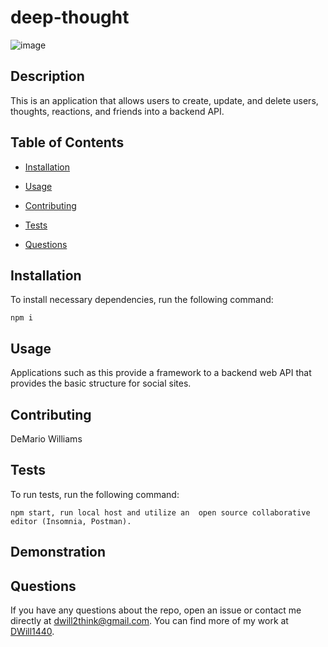 # deep-thought
![image](https://user-images.githubusercontent.com/64138572/94215872-78523800-fea3-11ea-933a-ef08010fb78b.png)


## Description

This is an application that allows users to create, update, and delete users, thoughts, reactions, and friends into a backend API.
## Table of Contents 

* [Installation](#installation)

* [Usage](#usage)

* [Contributing](#contributing)

* [Tests](#tests)

* [Questions](#questions)

## Installation

To install necessary dependencies, run the following command:

```
npm i 
```

## Usage

Applications such as this provide a framework to a backend web API that provides the basic structure for social sites. 
## Contributing

DeMario Williams

## Tests

To run tests, run the following command:

```
npm start, run local host and utilize an  open source collaborative editor (Insomnia, Postman).

```
## Demonstration


## Questions

If you have any questions about the repo, open an issue or contact me directly at dwill2think@gmail.com. You can find more of my work at [DWill1440](https://github.com/DWill1440/).


